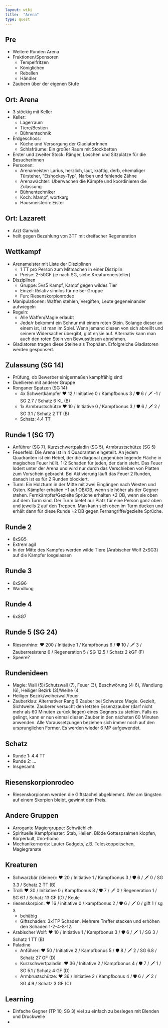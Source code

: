```yaml
---
layout: wiki
title:  "Arena"
type: quest
---
```

## Pre
- Weitere Runden Arena
- Fraktionen/Sponsoren
  - Tempelfritzen
  - Königlichen
  - Rebellen
  - Händler
- Zaubern über der eigenen Stufe

## Ort: Arena
- 3 stöckig mit Keller
- Keller:
  - Lagerraum
  - Tiere/Bestien
  - Bühnentechnik
- Erdgeschoss:
  - Küche und Versorgung der GladiatorInnen
  - Schlafräume: Ein großer Raum mit Stockbetten
- Erster und zweiter Stock: Ränger, Loschen und Sitzplätze für die BesucherInnen
- Personen:
  - Arenameister: Larius, herzlich, laut, kräftig, derb, ehemaliger Türsteher, "Eishockey-Typ", Narben und fehlende Zähne
  - Arenawächter: Überwachen die Kämpfe und koordinieren die Zulassung
  - Bühnentechniker
  - Koch: Mampf, wortkarg
  - Hausmeisterin: Eister

## Ort: Lazarett
- Arzt Garwick
- heilt gegen Bezahlung von 3TT mit dreifacher Regeneration

## Wettkampf
- Arenameister mit Liste der Disziplinen
  - 1 TT pro Person zum Mitmachen in einer Disziplin
  - Preise: 2-50GF (je nach SG, siehe Kreaturenersteller)
- Disziplinen
  - Gruppe: 5vs5 Kampf, Kampf gegen wildes Tier
  - Einzel: Relativ sinnlos für ne 5er Gruppe
  - Fun: Riesenskorpionrodeo
- Manipulationen: Waffen stehlen, Vergiften, Leute gegeneinander aufwiegeln
- Regeln:
  - Alle Waffen/Magie erlaubt
  - Jede/r bekommt ein Schnur mit einem roten Stein. Solange dieser an einem ist, ist man im Spiel. Wenn jemand diesen von sich abreißt und seinem Widersacher übergibt, gibt er/sie auf. Alternativ kann man auch den roten Stein von Bewusstlosen abnehmen.
- Gladiatoren tragen diese Steine als Trophäen. Erfolgreiche Gladiatoren werden gesponsert.

## Zulassung (SG 14)
- Prüfung, ob Bewerber einigermaßen kampffähig sind
- Duellieren mit anderer Gruppe
- Ronganer Spatzen (SG 14): 
  - 4x Schwertkämpfer ❤️ 12 / Initiative 0 / Kampfbonus 3 / 🛡️ 6 / 🗡️ -1 / SG 2.7 / Schatz 6 KL (B)
  - 1x Armbrustschütze ❤️ 10 / Initiative 0 / Kampfbonus 3 / 🛡️ 6 / 🗡️ 2 / SG 3.1 / Schatz 2 TT (B)
  - Schatz: 4.4 TT

## Runde 1 (SG 17)
- Anführer (SG 7), Kurzschwertpaladin (SG 5), Armbrustschütze (SG 5)
- Feuerfeld: Die Arena ist in 4 Quadranten eingeteilt. An jedem Quadranten ist ein Hebel, der die diagonal gegenüberliegende Fläche in magisches Feuer hüllt. 1-2 Schaden für jeden, der darin steht. Das Feuer lodert unter der Arena und wird nur durch das Verschieben von Platten zum Vorschein gebracht. Bei Aktivierung läuft das Feuer 2 Runden, danach ist es für 2 Runden blockiert.
- Turm: Ein Holzturm in der Mitte mit zwei Eingängen nach Westen und Osten. Kämpfer erhalten +1 auf OB/DB, wenn sie höher als der Gegner stehen. Fernkämpfer/Gezielte Sprüche erhalten +2 OB, wenn sie oben auf dem Turm sind. Der Turm bietet nur Platz für eine Person ganz oben und jeweils 2 auf den Treppen. Man kann sich oben im Turm ducken und erhält dann für diese Runde +2 DB gegen Fernangriffe/gezielte Sprüche.

## Runde 2
- 6xSG5
- Extrem agil
- In der Mitte des Kampfes werden wilde Tiere (Arabischer Wolf 2xSG3) auf die Kämpfer losgelassen

## Runde 3
- 6xSG6
- Wandlung

## Runde 4
- 6xSG7

## Runde 5 (SG 24)
- Riesenrhino: ❤️ 200 / Initiative 1 / Kampfbonus 6 / 🛡️ 10 / 🗡️ 3 / Zauberresistenz 6 / Regeneration 5 / SG 12.5 / Schatz 2 kGF (F)
- Speere?


## Rundenideen
- Magie: Wall (5)/Schutzwall (7), Feuer (3), Beschwörung (4-6), Wandlung (6), Heiliger Bezirk (3)/Weihe (4
- Heiliger Bezirk/weihe/wall/feuer
- Zauberklau: Alternativer Rang 6 Zauber bei Schwarze Magie. Gezielt, Sichtweite. Zauberer versucht den letzten Essenzzauber (darf nicht mehr als 60 Minuten zurück liegen) eines Gegners zu stehlen. Falls es gelingt, kann er nun einmal diesen Zauber in den nächsten 60 Minuten anwenden. Alle Voraussetzungen beziehen sich immer noch auf den ursprunglichen Former. Es werden wieder 6 MP aufgewendet. 

## Schatz
- Runde 1: 4.4 TT
- Runde 2: ...
- Insgesamt: 

## Riesenskorpionrodeo
- Riesenskorpionen werden die Giftstachel abgeklemmt. Wer am längsten auf einem Skorpion bleibt, gewinnt den Preis.

## Andere Gruppen
- Arrogante Magiergruppe: Schwächlich
- Spirituelle Kampfpriester: Stab, Heilen, Blöde Gottespsalmen klopfen, Körperkult, #no-homo
- Mechanikernerds: Lauter Gadgets, z.B. Teleskoppeitschen, Magiegranate

## Kreaturen
- Schwarzbär (kleiner): ❤️ 20 / Initiative 1 / Kampfbonus 3 / 🛡️ 6 / 🗡️ 0 / SG 3.3 / Schatz 2 TT (B)
- Troll: ❤️ 30 / Initiative 0 / Kampfbonus 8 / 🛡️ 7 / 🗡️ 0 / Regeneration 1 / SG 6.1 / Schatz 13 GF (D) / Keule
- riesenskorpion: ❤️ 16 / initiative 0 / kampfbonus 2 / 🛡️ 6 / 🗡️ 0 / gift 1 / sg 3
  - behäbig
  - Giftschaden: 3x1TP Schaden. Mehrere Treffer stacken und erhöhen den Schaden 1-2-4-8-12.
- Arabischer Wolf: ❤️ 10 / Initiative 1 / Kampfbonus 3 / 🛡️ 6 / 🗡️ 1 / SG 3 / Schatz 1 TT (B)
- Paladine
  - Anführer: ❤️ 50 / Initiative 2 / Kampfbonus 5 / 🛡️ 8 / 🗡️ 2 / SG 6.8 / Schatz 27 GF (D)
  - Kurzschwertpaladin: ❤️ 36 / Initiative 2 / Kampfbonus 4 / 🛡️ 7 / 🗡️ 1 / SG 5.1 / Schatz 4 GF (D)
  - Armbrustschütze: ❤️ 36 / Initiative 2 / Kampfbonus 4 / 🛡️ 6 / 🗡️ 2 / SG 4.9 / Schatz 3 GF (C)

## Learning
- Einfache Gegner (TP 10, SG 3) viel zu einfach zu besiegen mit Blenden und Druckwelle
- 